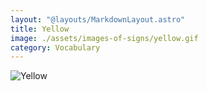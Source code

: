 ```yaml
---
layout: "@layouts/MarkdownLayout.astro"
title: Yellow
image: ./assets/images-of-signs/yellow.gif
category: Vocabulary
---
```


![Yellow](@signs/yellow.gif)
